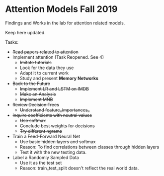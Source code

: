 # Attention Models Fall 2019
Findings and Works in the lab for attention related models.

Keep here updated.

Tasks:
- ~~Read papers related to attention~~
- Implement attention (Task Reopened. See 4)
    - ~~Imitate tutorials~~
    - Look for the data they use
    - Adapt it to current work
    - Study and present __Memory Networks__
- ~~Back to the Future~~
    - ~~Implement LR and LSTM on IMDB~~
    - ~~Make an Analysis~~
    - ~~Implement MNB~~
- ~~Review Decision Trees~~ 
    - ~~Understand feature_importances_~~
- ~~Inquire coefficients with neutral values~~
    - ~~Use softmax~~
    - ~~Conclude best weights for decisions~~
    - ~~Try different ngrams~~
- Train a Feed-Forward Neural Net
    - ~~Use basic hidden layers and softmax~~
    - Reason: To find correlations between classes through hidden layers
    - Test it with the new testing data.
- Label a Randomly Sampled Data
    - Use it as the test set
    - Reason: train_test_split doesn't reflect the real world data.
